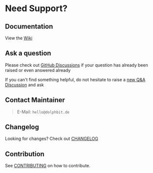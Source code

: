 # Need Support?

## Documentation

View the [Wiki](/wiki) 

## Ask a question

Please check out [GitHub Discussions](/discussions) if your question has already been raised or even answered already

If you can't find something helpful, do not hesitate to raise a [new Q&A Discussion](discussions/new) and ask

## Contact Maintainer

> E-Mail: `hello@dolphbit.de`

## Changelog

Looking for changes? Check out [CHANGELOG](/CHANGELOG.md)

## Contribution

See [CONTRIBUTING](/.github/CONTRIBUTING.md) on how to contribute.
